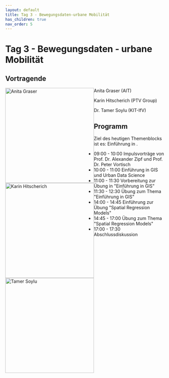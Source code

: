 ```yaml
---
layout: default
title: Tag 3 - Bewegungsdaten-urbane Mobilität
has_children: true
nav_order: 5
---
```


# Tag 3 - Bewegungsdaten - urbane Mobilität 
## Vortragende
<p>
<img src="https://raw.githubusercontent.com/heikalab/urbandatascience/main/images/graser.jpg" alt="Anita Graser" style="float:left;  width:280px;height:300px;">
Anita Graser (AIT)
</p>
<p>
<img src="https://raw.githubusercontent.com/heikalab/urbandatascience/main/images/hitscherich.jpg" alt="Karin Hitscherich" style="float:left; width:280px;height:300px;">
Karin Hitscherich (PTV Group)
</p>
<p>
<img src="https://raw.githubusercontent.com/heikalab/urbandatascience/main/images/soylu.jpg" alt="Tamer Soylu" style="float:left; width:280px;height:300px;">
Dr. Tamer Soylu (KIT-IfV)
</p> 

## Programm
Ziel des heutigen Themenblocks ist es: Einführung in .

* 09:00 - 10:00 Impulsvorträge von Prof. Dr. Alexander Zipf und Prof. Dr. Peter Vortisch
* 10:00 - 11:00 Einführung in GIS und Urban Data Science
* 11:00 - 11:30 Vorbereitung zur Übung in "Einführung in GIS"
* 11:30 - 12:30 Übung zum Thema "Einführung in GIS"
* 14:00 - 14:45 Einführung zur Übung "Spatial Regression Models"
* 14:45 - 17:00 Übung zum Thema "Spatial Regression Models"
* 17:00 - 17:30 Abschlussdiskussion
